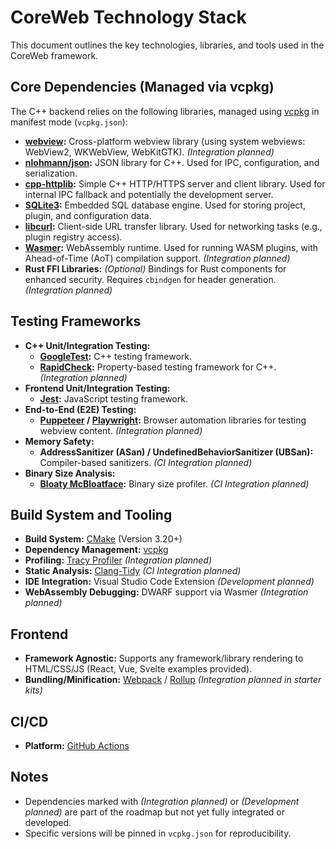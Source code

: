 # CoreWeb Technology Stack

This document outlines the key technologies, libraries, and tools used in the CoreWeb framework.

## Core Dependencies (Managed via vcpkg)

The C++ backend relies on the following libraries, managed using [vcpkg](https://github.com/microsoft/vcpkg) in manifest mode (`vcpkg.json`):

*   **[webview](https://github.com/webview/webview):** Cross-platform webview library (using system webviews: WebView2, WKWebView, WebKitGTK). *(Integration planned)*
*   **[nlohmann/json](https://github.com/nlohmann/json):** JSON library for C++. Used for IPC, configuration, and serialization.
*   **[cpp-httplib](https://github.com/yhirose/cpp-httplib):** Simple C++ HTTP/HTTPS server and client library. Used for internal IPC fallback and potentially the development server.
*   **[SQLite3](https://www.sqlite.org/index.html):** Embedded SQL database engine. Used for storing project, plugin, and configuration data.
*   **[libcurl](https://curl.se/libcurl/):** Client-side URL transfer library. Used for networking tasks (e.g., plugin registry access).
*   **[Wasmer](https://wasmer.io/):** WebAssembly runtime. Used for running WASM plugins, with Ahead-of-Time (AoT) compilation support. *(Integration planned)*
*   **Rust FFI Libraries:** *(Optional)* Bindings for Rust components for enhanced security. Requires `cbindgen` for header generation. *(Integration planned)*

## Testing Frameworks

*   **C++ Unit/Integration Testing:**
    *   **[GoogleTest](https://github.com/google/googletest):** C++ testing framework.
    *   **[RapidCheck](https://github.com/emil-e/rapidcheck):** Property-based testing framework for C++. *(Integration planned)*
*   **Frontend Unit/Integration Testing:**
    *   **[Jest](https://jestjs.io/):** JavaScript testing framework.
*   **End-to-End (E2E) Testing:**
    *   **[Puppeteer](https://pptr.dev/) / [Playwright](https://playwright.dev/):** Browser automation libraries for testing webview content. *(Integration planned)*
*   **Memory Safety:**
    *   **AddressSanitizer (ASan) / UndefinedBehaviorSanitizer (UBSan):** Compiler-based sanitizers. *(CI Integration planned)*
*   **Binary Size Analysis:**
    *   **[Bloaty McBloatface](https://github.com/google/bloaty):** Binary size profiler. *(CI Integration planned)*

## Build System and Tooling

*   **Build System:** [CMake](https://cmake.org/) (Version 3.20+)
*   **Dependency Management:** [vcpkg](https://github.com/microsoft/vcpkg)
*   **Profiling:** [Tracy Profiler](https://github.com/wolfpld/tracy) *(Integration planned)*
*   **Static Analysis:** [Clang-Tidy](https://clang.llvm.org/extra/clang-tidy/) *(CI Integration planned)*
*   **IDE Integration:** Visual Studio Code Extension *(Development planned)*
*   **WebAssembly Debugging:** DWARF support via Wasmer *(Integration planned)*

## Frontend

*   **Framework Agnostic:** Supports any framework/library rendering to HTML/CSS/JS (React, Vue, Svelte examples provided).
*   **Bundling/Minification:** [Webpack](https://webpack.js.org/) / [Rollup](https://rollupjs.org/) *(Integration planned in starter kits)*

## CI/CD

*   **Platform:** [GitHub Actions](https://github.com/features/actions)

## Notes

*   Dependencies marked with *(Integration planned)* or *(Development planned)* are part of the roadmap but not yet fully integrated or developed.
*   Specific versions will be pinned in `vcpkg.json` for reproducibility. 